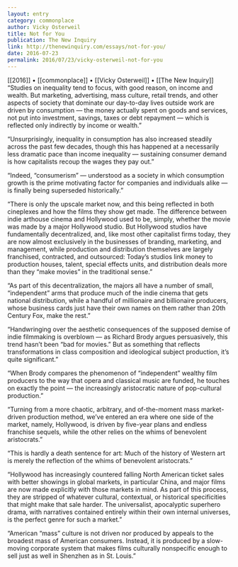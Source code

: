 ```yaml
---
layout: entry
category: commonplace
author: Vicky Osterweil
title: Not for You
publication: The New Inquiry
link: http://thenewinquiry.com/essays/not-for-you/
date: 2016-07-23
permalink: 2016/07/23/vicky-osterweil-not-for-you
---
```


[[2016]] • [[commonplace]] • [[Vicky Osterweil]] • [[The New Inquiry]]
 
“Studies on inequality tend to focus, with good reason, on income and wealth. But marketing, advertising, mass culture, retail trends, and other aspects of society that dominate our day-to-day lives outside work are driven by consumption — the money actually spent on goods and services, not put into investment, savings, taxes or debt repayment — which is reflected only indirectly by income or wealth.”

“Unsurprisingly, inequality in consumption has also increased steadily across the past few decades, though this has happened at a necessarily less dramatic pace than income inequality — sustaining consumer demand is how capitalists recoup the wages they pay out.”

“Indeed, “consumerism” — understood as a society in which consumption growth is the prime motivating factor for companies and individuals alike — is finally being superseded historically.”

“There is only the upscale market now, and this being reflected in both cineplexes and how the films they show get made. The difference between indie arthouse cinema and Hollywood used to be, simply, whether the movie was made by a major Hollywood studio. But Hollywood studios have fundamentally decentralized, and, like most other capitalist firms today, they are now almost exclusively in the businesses of branding, marketing, and management, while production and distribution themselves are largely franchised, contracted, and outsourced: Today’s studios link money to production houses, talent, special effects units, and distribution deals more than they “make movies” in the traditional sense.”

“As part of this decentralization, the majors all have a number of small, “independent” arms that produce much of the indie cinema that gets national distribution, while a handful of millionaire and billionaire producers, whose business cards just have their own names on them rather than 20th Century Fox, make the rest.”

“Handwringing over the aesthetic consequences of the supposed demise of indie filmmaking is overblown — as Richard Brody argues persuasively, this trend hasn’t been “bad for movies.” But as something that reflects transformations in class composition and ideological subject production, it’s quite significant.”

“When Brody compares the phenomenon of “independent” wealthy film producers to the way that opera and classical music are funded, he touches on exactly the point — the increasingly aristocratic nature of pop-cultural production.”

“Turning from a more chaotic, arbitrary, and of-the-moment mass market-driven production method, we’ve entered an era where one side of the market, namely, Hollywood, is driven by five-year plans and endless franchise sequels, while the other relies on the whims of benevolent aristocrats.”

“This is hardly a death sentence for art: Much of the history of Western art is merely the reflection of the whims of benevolent aristocrats.”

“Hollywood has increasingly countered falling North American ticket sales with better showings in global markets, in particular China, and major films are now made explicitly with those markets in mind. As part of this process, they are stripped of whatever cultural, contextual, or historical specificities that might make that sale harder. The universalist, apocalyptic superhero drama, with narratives contained entirely within their own internal universes, is the perfect genre for such a market.”

“American “mass” culture is not driven nor produced by appeals to the broadest mass of American consumers. Instead, it is produced by a slow-moving corporate system that makes films culturally nonspecific enough to sell just as well in Shenzhen as in St. Louis.”

